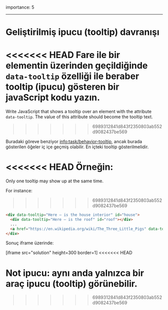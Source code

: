 importance: 5

---

# Geliştirilmiş ipucu (tooltip) davranışı 

<<<<<<< HEAD
Fare ile bir elementin üzerinden geçildiğinde `data-tooltip` özelliği ile beraber tooltip (ipucu) gösteren bir javaScript kodu yazın.
=======
Write JavaScript that shows a tooltip over an element with the attribute `data-tooltip`. The value of this attribute should become the tooltip text.
>>>>>>> 6989312841d843f2350803ab552d9082437be569

Buradaki göreve benziyor <info:task/behavior-tooltip>, ancak burada gösterilen öğeler iç içe geçmiş olabilir. En içteki tooltip gösterilmelidir.

<<<<<<< HEAD
Örneğin:
=======
Only one tooltip may show up at the same time.

For instance:
>>>>>>> 6989312841d843f2350803ab552d9082437be569

```html
<div data-tooltip="Here – is the house interior" id="house">
  <div data-tooltip="Here – is the roof" id="roof"></div>
  ...
  <a href="https://en.wikipedia.org/wiki/The_Three_Little_Pigs" data-tooltip="Read on…">Fare ile buranın üzerine gel</a>
</div>
```

Sonuç iframe üzerinde:

[iframe src="solution" height=300 border=1]
<<<<<<< HEAD

Not ipucu: aynı anda yalnızca bir araç ipucu (tooltip) görünebilir.
=======
>>>>>>> 6989312841d843f2350803ab552d9082437be569
